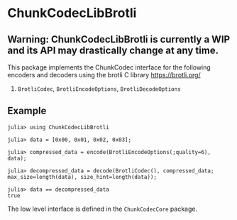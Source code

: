 # ChunkCodecLibBrotli

## Warning: ChunkCodecLibBrotli is currently a WIP and its API may drastically change at any time.

This package implements the ChunkCodec interface for the following encoders and decoders
using the brotli C library <https://brotli.org/>

1. `BrotliCodec`, `BrotliEncodeOptions`, `BrotliDecodeOptions`

## Example

```julia-repl
julia> using ChunkCodecLibBrotli

julia> data = [0x00, 0x01, 0x02, 0x03];

julia> compressed_data = encode(BrotliEncodeOptions(;quality=6), data);

julia> decompressed_data = decode(BrotliCodec(), compressed_data; max_size=length(data), size_hint=length(data));

julia> data == decompressed_data
true
```

The low level interface is defined in the `ChunkCodecCore` package.

